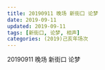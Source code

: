 ```yaml
---
title: 20190911 晚场 新街口 论梦
date: 2019-09-11
updated: 2019-09-11
tags: [新街口, 论梦, 相声]
categories: (2019)己亥年场次
---
```

20190911 晚场 新街口 论梦

